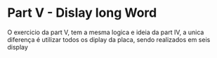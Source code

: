 # Part V - Dislay long Word

O exercicio da part V, tem a mesma logica e ideia da part IV, a unica diferença é utilizar todos os diplay da placa, sendo realizados em seis display
